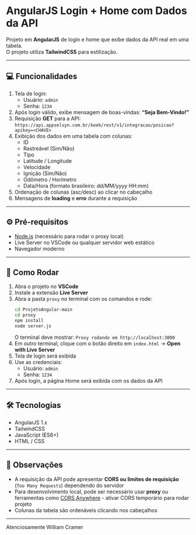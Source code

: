 # AngularJS Login + Home com Dados da API

Projeto em **AngularJS** de login e home que exibe dados da API real em uma tabela.  
O projeto utiliza **TailwindCSS** para estilização.

---

## 💻 Funcionalidades

1. Tela de login:
   - Usuário: `admin`
   - Senha: `1234`
2. Após login válido, exibe mensagem de boas-vindas: **“Seja Bem-Vindo!”**  
3. Requisição **GET** para a API: `https://api.appselsyn.com.br/keek/rest/v1/integracao/posicao?apikey=<CHAVE>`  
4. Exibição dos dados em uma tabela com colunas:
   - ID
   - Rastreável (Sim/Não)
   - Tipo
   - Latitude / Longitude
   - Velocidade
   - Ignição (Sim/Não)
   - Odômetro / Horímetro
   - Data/Hora (formato brasileiro: dd/MM/yyyy HH:mm)
5. Ordenação de colunas (asc/desc) ao clicar no cabeçalho  
6. Mensagens de **loading** e **erro** durante a requisição  

---


## ⚙️ Pré-requisitos

- [Node.js](https://nodejs.org/) (necessário para rodar o proxy local)
- Live Server no VSCode ou qualquer servidor web estático
- Navegador moderno

---

## 🚀 Como Rodar

1. Abra o projeto no **VSCode**
2. Instale a extensão **Live Server**
3. Abra a pasta `proxy` no terminal com os comandos e rode:
   ```bash
   cd ProjetoAngular-main
   cd proxy
   npm install
   node server.js
   ```
   O terminal deve mostrar: `Proxy rodando em http://localhost:3000`
4. Em outro terminal, clique com o botão direito em `index.html` → **Open with Live Server**
5. Tela de login será exibida
6. Use as credenciais:
   - Usuário: `admin`
   - Senha: `1234`
7. Após login, a página Home será exibida com os dados da API

---

## 🛠 Tecnologias

- AngularJS 1.x  
- TailwindCSS  
- JavaScript (ES6+)  
- HTML / CSS  

---

## 🔧 Observações

- A requisição da API pode apresentar **CORS ou limites de requisição** (`Too Many Requests`) dependendo do servidor  
- Para desenvolvimento local, pode ser necessário usar **proxy** ou ferramentas como [CORS Anywhere](https://cors-anywhere.herokuapp.com/) - ativar CORS temporário para rodar projeto
- Colunas da tabela são ordenáveis clicando nos cabeçalhos  

---

Atenciosamente
William Cramer
